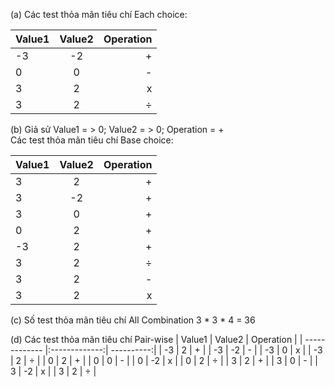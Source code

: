 (a) Các test thỏa mãn tiêu chí Each choice:

| Value1        | Value2        | Operation  |
| ------------- |:-------------:| ----------:|
|      -3       |      -2       |     +      |
|       0       |       0       |     -      |
|       3       |       2       |     x      |
|       3       |       2       |     ÷      |

(b) Giả sử Value1 = > 0; Value2 = > 0; Operation = + <br>
    Các test thỏa mãn tiêu chí Base choice:


| Value1        | Value2        | Operation  |
| ------------- |:-------------:| ----------:|
|       3       |       2       |     +      |
|       3       |       -2      |     +      |
|       3       |       0       |     +      |
|       0       |       2       |     +      |
|      -3       |       2       |     +      |
|       3       |       2       |     ÷      |
|       3       |       2       |     -      |
|       3       |       2       |     x      |

(c) Số test thỏa mãn tiêu chí All Combination
3 * 3 * 4 = 36

(d) Các test thỏa mãn tiêu chí Pair-wise
| Value1        | Value2        | Operation  |
| ------------- |:-------------:| ----------:|
|       -3      |       2       |     +      |
|       -3      |       -2      |     -      |
|       -3      |       0       |     x      |
|       -3      |       2       |     ÷      |
|       0       |       2       |     +      |
|       0       |       0       |     -      |
|       0       |       -2      |     x      |
|       0       |       2       |     ÷      |
|       3       |       2       |     +      |
|       3       |       0       |     -      |
|       3       |       -2      |     x      |
|       3       |       2       |     ÷      |
